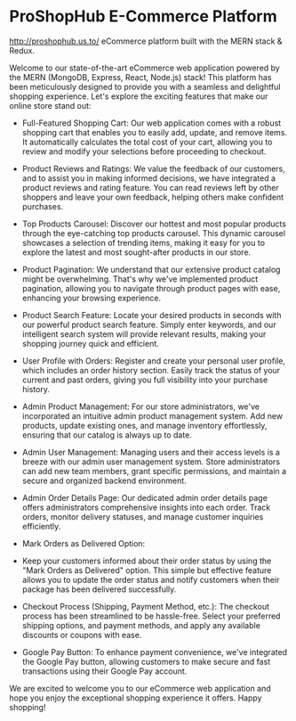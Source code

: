 # ProShopHub E-Commerce Platform
http://proshophub.us.to/
eCommerce platform built with the MERN stack & Redux.

Welcome to our state-of-the-art eCommerce web application powered by the MERN (MongoDB, Express, React, Node.js) stack! This platform has been meticulously designed to provide you with a seamless and delightful shopping experience. Let's explore the exciting features that make our online store stand out:


- Full-Featured Shopping Cart:
  Our web application comes with a robust shopping cart that enables you to easily add, update, and remove items. It automatically calculates the total cost of your cart, allowing you to review and modify your selections before proceeding to checkout.

- Product Reviews and Ratings:
  We value the feedback of our customers, and to assist you in making informed decisions, we have integrated a product reviews and rating feature. You can read reviews left by other shoppers and leave your own feedback, helping others make confident purchases.

- Top Products Carousel:
  Discover our hottest and most popular products through the eye-catching top products carousel. This dynamic carousel showcases a selection of trending items, making it easy for you to explore the latest and most sought-after products in our store.

- Product Pagination:
  We understand that our extensive product catalog might be overwhelming. That's why we've implemented product pagination, allowing you to navigate through product pages with ease, enhancing your browsing experience.

- Product Search Feature:
  Locate your desired products in seconds with our powerful product search feature. Simply enter keywords, and our intelligent search system will provide relevant results, making your shopping journey quick and efficient.

- User Profile with Orders:
  Register and create your personal user profile, which includes an order history section. Easily track the status of your current and past orders, giving you full visibility into your purchase history.

- Admin Product Management:
  For our store administrators, we've incorporated an intuitive admin product management system. Add new products, update existing ones, and manage inventory effortlessly, ensuring that our catalog is always up to date.

- Admin User Management:
  Managing users and their access levels is a breeze with our admin user management system. Store administrators can add new team members, grant specific permissions, and maintain a secure and organized backend environment.

- Admin Order Details Page:
  Our dedicated admin order details page offers administrators comprehensive insights into each order. Track orders, monitor delivery statuses, and manage customer inquiries efficiently.

- Mark Orders as Delivered Option:
- Keep your customers informed about their order status by using the "Mark Orders as Delivered" option. This simple but effective feature allows you to update the order status and notify customers when their package has been delivered successfully.

- Checkout Process (Shipping, Payment Method, etc.):
  The checkout process has been streamlined to be hassle-free. Select your preferred shipping options, and payment methods, and apply any available discounts or coupons with ease.

- Google Pay Button:
  To enhance payment convenience, we've integrated the Google Pay button, allowing customers to make secure and fast transactions using their Google Pay account.

We are excited to welcome you to our eCommerce web application and hope you enjoy the exceptional shopping experience it offers. Happy shopping!
